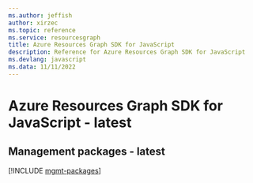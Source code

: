 ```yaml
---
ms.author: jeffish
author: xirzec
ms.topic: reference
ms.service: resourcesgraph
title: Azure Resources Graph SDK for JavaScript
description: Reference for Azure Resources Graph SDK for JavaScript
ms.devlang: javascript
ms.data: 11/11/2022
---
```

# Azure Resources Graph SDK for JavaScript - latest

## Management packages - latest
[!INCLUDE [mgmt-packages](resources-graph-mgmt-index.md)]